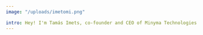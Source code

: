 ```yaml
---
image: "/uploads/imetomi.png"

intro: Hey! I'm Tamás Imets, co-founder and CEO of Minyma Technologies & Quino AI. Started as an art student in high school but ended up finding space for my ideas and creativity in engineering and tech business. I publish random thoughts here about technology, education, AI and philosophy on this site, check them out if you are interested.
---
```

